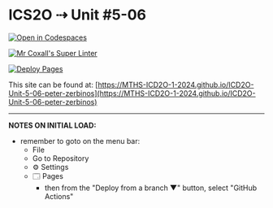 # ICS2O ⇢ Unit #5-06

[![Open in Codespaces](https://classroom.github.com/assets/launch-codespace-2972f46106e565e64193e422d61a12cf1da4916b45550586e14ef0a7c637dd04.svg)](https://classroom.github.com/open-in-codespaces?assignment_repo_id=19422950)

[![Mr Coxall's Super Linter](https://github.com/MTHS-ICD2O-1-2024/ICD2O-Unit-5-06-peter-zerbinos/workflows/Mr%20Coxall's%20Super%20Linter/badge.svg)](https://github.com/MTHS-ICD2O-1-2024/ICD2O-Unit-5-06-peter-zerbinos/actions)

[![Deploy Pages](https://github.com/MTHS-ICD2O-1-2024/ICD2O-Unit-5-06-peter-zerbinos/workflows/Deploy%20Pages/badge.svg)](https://github.com/MTHS-ICD2O-1-2024/ICD2O-Unit-5-06-peter-zerbinos/actions)

This site can be found at: [https://MTHS-ICD2O-1-2024.github.io/ICD2O-Unit-5-06-peter-zerbinos](https://MTHS-ICD2O-1-2024.github.io/ICD2O-Unit-5-06-peter-zerbinos)

---

**NOTES ON INITIAL LOAD:**
- remember to goto on the menu bar:
  - File
  - Go to Repository
  - ⚙ Settings
  - 🗔 Pages
    - then from the "Deploy from a branch ▼" button, select "GitHub Actions"
